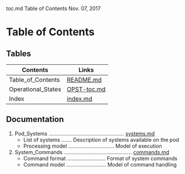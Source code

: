   toc.md Table of Contents	Nov. 07, 2017  

 **Table of Contents**
===============================================================================

Tables
-------------------------------------------------------------------------------
Contents           | Links
-------------------|--------------------   
 Table_of_Contents | [README.md](README.md)      
 Operational_States| [OPST-toc.md](OPST-toc.md)    
 Index             | [index.md](index.md)

Documentation
-------------------------------------------------------------------------------
 1. Pod_Systems ................................................... [systems.md](systems.md)  
	* List of systems ....... Description of systems available on the pod   
	* Processing model ............................... Model of execution   
 2. System_Commands .............................................. [commands.md](commands.md)   
	* Command format .......................... Format of system commands   
	* Command model ........................... Model of command handling   
